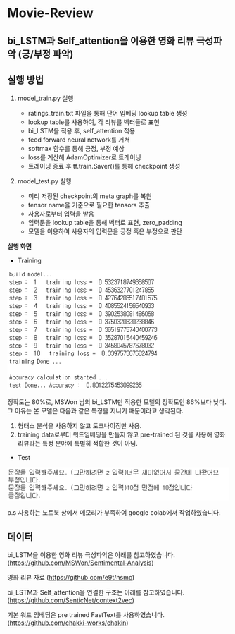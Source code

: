 # Movie-Review

## **bi_LSTM과 Self_attention을 이용한 영화 리뷰 극성파악 (긍/부정 파악)**

## **실행 방법**
1. model_train.py 실행
	- ratings_train.txt 파일을 통해 단어 임베딩 lookup table 생성
    - lookup table를 사용하여, 각 리뷰를 벡터들로 표현
    - bi_LSTM을 적용 후, self_attention 적용
    - feed forward neural network를 거쳐
    - softmax 함수를 통해 긍정, 부정 예상
    - loss를 계산해 AdamOptimizer로 트레이닝
    - 트레이닝 종료 후 tf.train.Saver()를 통해 checkpoint 생성
    
2. model_test.py 실행
	- 미리 저장된 checkpoint의 meta graph를 복원
    - tensor name을 기준으로 필요한 tensors 추출
    - 사용자로부터 입력을 받음
    - 입력문을 lookup table을 통해 벡터로 표현, zero_padding
    - 모델을 이용하여 사용자의 입력문을 긍정 혹은 부정으로 판단
    
**실행 화면**
- Training

![training_img](./img/training.png)

정확도는 80%로, MSWon 님의 bi_LSTM만 적용한 모델의 정확도인 86%보다 낮다.
그 이유는 본 모델은 다음과 같은 특징을 지니기 때문이라고 생각된다.
1. 형태소 분석을 사용하지 않고 토크나이징만 사용.
2. training data로부터 워드임베딩을 만들지 않고 pre-trained 된 것을 사용해 영화리뷰라는 특정 분야에 특별히 적합한 것이 아님.


- Test

![test_img](./img/test.png)



p.s 사용하는 노트북 상에서 메모리가 부족하여 google colab에서 작업하였습니다.


## **데이터**

bi_LSTM을 이용한 영화 리뷰 극성파악은 아래를 참고하였습니다.
(https://github.com/MSWon/Sentimental-Analysis)

영화 리뷰 자료
(https://github.com/e9t/nsmc)

bi_LSTM과 Self_attention을 연결한 구조는 아래를 참고하였습니다.
(https://github.com/SenticNet/context2vec)

기본 워드 임베딩은 pre trained FastText를 사용하였습니다.
(https://github.com/chakki-works/chakin)
